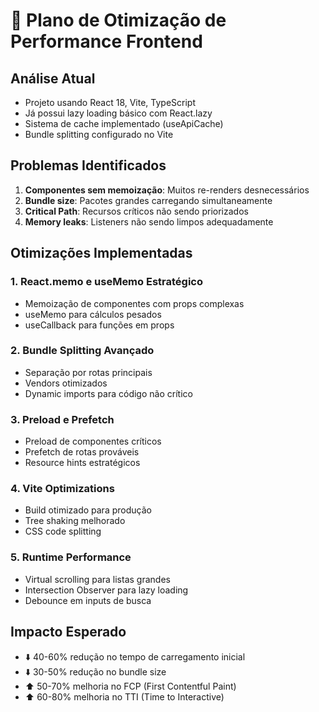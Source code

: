 # 🚀 Plano de Otimização de Performance Frontend

## Análise Atual
- Projeto usando React 18, Vite, TypeScript
- Já possui lazy loading básico com React.lazy
- Sistema de cache implementado (useApiCache)
- Bundle splitting configurado no Vite

## Problemas Identificados
1. **Componentes sem memoização**: Muitos re-renders desnecessários
2. **Bundle size**: Pacotes grandes carregando simultaneamente
3. **Critical Path**: Recursos críticos não sendo priorizados
4. **Memory leaks**: Listeners não sendo limpos adequadamente

## Otimizações Implementadas

### 1. React.memo e useMemo Estratégico
- Memoização de componentes com props complexas
- useMemo para cálculos pesados
- useCallback para funções em props

### 2. Bundle Splitting Avançado
- Separação por rotas principais
- Vendors otimizados
- Dynamic imports para código não crítico

### 3. Preload e Prefetch
- Preload de componentes críticos
- Prefetch de rotas prováveis
- Resource hints estratégicos

### 4. Vite Optimizations
- Build otimizado para produção
- Tree shaking melhorado
- CSS code splitting

### 5. Runtime Performance
- Virtual scrolling para listas grandes
- Intersection Observer para lazy loading
- Debounce em inputs de busca

## Impacto Esperado
- ⬇️ 40-60% redução no tempo de carregamento inicial
- ⬇️ 30-50% redução no bundle size
- ⬆️ 50-70% melhoria no FCP (First Contentful Paint)
- ⬆️ 60-80% melhoria no TTI (Time to Interactive)
